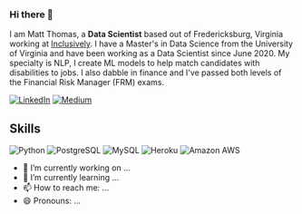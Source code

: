 ### Hi there 👋

I am Matt Thomas, a **Data Scientist** based out of Fredericksburg, Virginia working at [Inclusively](https://inclusively.com). I have a Master's in Data Science from the University of Virginia and have been working as a Data Scientist since June 2020. My specialty is NLP, I create ML models to help match candidates with disabilities to jobs. I also dabble in finance and I've passed both levels of the Financial Risk Manager (FRM) exams. 

[![LinkedIn](https://img.shields.io/badge/linkedin-%230077B5.svg?style=for-the-badge&logo=linkedin&logoColor=white)](https://www.linkedin.com/in/matthew-thomas-18a732ba/)
[![Medium](https://img.shields.io/badge/Medium-12100E?style=for-the-badge&logo=medium&logoColor=white)](https://medium.com/@matt_84072)

## Skills

![Python](https://img.shields.io/badge/-Python-black?style=flat-square&logo=Python)
![PostgreSQL](https://img.shields.io/badge/-PostgreSQL-336791?style=flat-square&logo=postgresql)
![MySQL](https://img.shields.io/badge/-MySQL-black?style=flat-square&logo=mysql)
![Heroku](https://img.shields.io/badge/-Heroku-430098?style=flat-square&logo=heroku)
![Amazon AWS](https://img.shields.io/badge/Amazon%20AWS-232F3E?style=flat-square&logo=amazon-aws)


- 🔭 I’m currently working on ...
- 🌱 I’m currently learning ...
- 📫 How to reach me: ...
- 😄 Pronouns: ...

